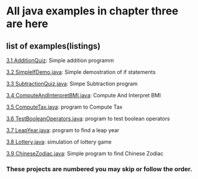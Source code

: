 # All java examples in chapter three are here

## list of examples(listings)

[3.1 AdditionQuiz](AdditionQuiz.java): Simple addition programm

[3.2 SimpleIfDemo.java](SimpleIfDemo.java): Simple demostration of if statements

[3.3 SubtractionQuiz.java](SubtractionQuiz.java): Simpe Subtraction program

[3.4 ComputeAndInterpretBMI.java](ComputeAndInterpretBMI.java): Compute And Interpret BMI

[3.5 ComputeTax.java](ComputeTax.java): program to Compute Tax

[3.6 TestBooleanOperators.java](TestBooleanOperators.java): program to test boolean operators

[3.7 LeapYear.java](LeapYear.java): program to find a leap year

[3.8 Lottery.java](Lottery.java): simulation of lottery game

[3.9 ChineseZodiac.java](ChineseZodiac.java): Simple program to find Chinese Zodiac

### These projects are numbered you may skip or follow the order.